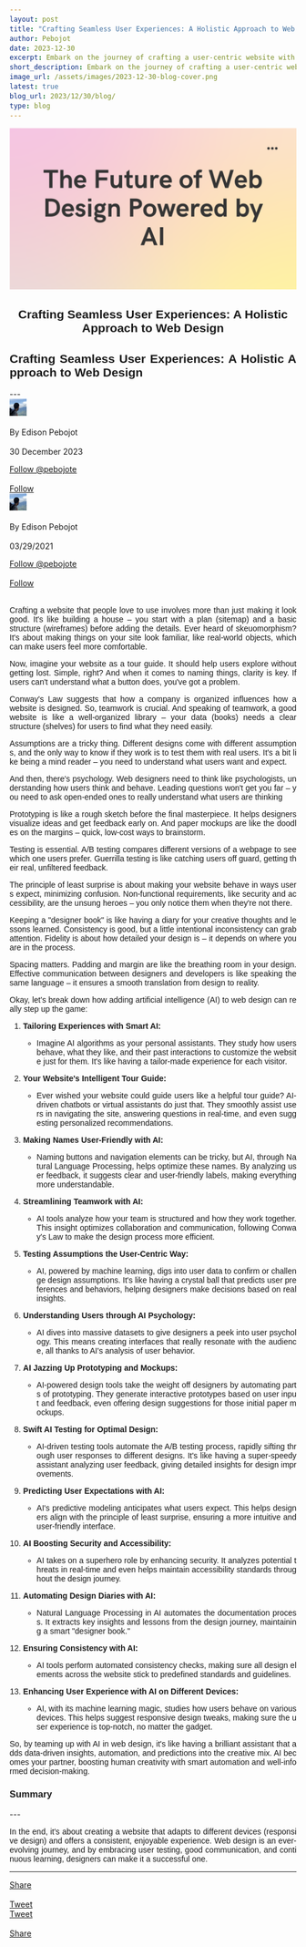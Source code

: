 ```yaml
---
layout: post
title: "Crafting Seamless User Experiences: A Holistic Approach to Web Design"
author: Pebojot
date: 2023-12-30
excerpt: Embark on the journey of crafting a user-centric website with a holistic approach to web design. From foundational elements like sitemaps and wireframes to the nuances of psychological insights, this exploration covers essential principles and methodologies.
short_description: Embark on the journey of crafting a user-centric website with a holistic approach to web design. 
image_url: /assets/images/2023-12-30-blog-cover.png
latest: true
blog_url: 2023/12/30/blog/
type: blog
---
```

<img src="/assets/images/2023-12-30-blog-cover.png" class="rounded img-fluid">

<div class="desktop__size " style="text-align: center;font-family:sans-serif;word-spacing: 0px;">
    <h2>Crafting Seamless User Experiences: A Holistic Approach to Web Design</h2>
</div>
<div class="mobile__size " style="text-align: justify;word-break: break-all;font-family:sans-serif;word-spacing: 0px;">
    <h2>Crafting Seamless User Experiences: A Holistic Approach to Web Design</h2>
</div>
---

  <div class="desktop__size ">
    <div class="d-flex align-items-center">
      <div class="align-self-center">
        <small class="text-muted">
          <img src="/assets/images/2.webp" width="30" height="30" class="img-fluid rounded-circle"
            alt="Edison Pebojot">
        </small>
      </div>
      &nbsp;
      <div class="align-self-center">
        By Edison Pebojot
      </div>
      &nbsp;
      <div class="align-self-center">
        30 December 2023
      </div>
    </div>
    <p></p>
    <div class="d-flex align-items-center">
      <div class="align-self-center">
        <a href="https://twitter.com/pebojote?ref_src=twsrc%5Etfw" class="twitter-follow-button" data-size="large"
          data-show-screen-name="false" data-show-count="false">Follow @pebojote</a>
        <script async src="https://platform.twitter.com/widgets.js" charset="utf-8"></script>
      </div>
      &nbsp;
      <div class="align-self-center">
        <a class="github-button" href="https://github.com/pebojote"
          data-color-scheme="no-preference: light; light: light; dark: light;" data-size="large"
          aria-label="Follow @pebojote on GitHub">Follow</a>
      </div>
    </div>
  </div>


<div class="mobile__size">
    <div class="d-flex align-items-center">
        <div class="align-self-center">
            <small class="text-muted">
                <img src="/assets/images/2.webp" width="30" height="30" class="img-fluid rounded-circle"  alt="Edison Pebojot">
            </small>
        </div>
        &nbsp;
        <div class="align-self-center">
            By Edison Pebojot
        </div>
        &nbsp;
        <div class="align-self-center flex-grow-1">
            03/29/2021
        </div>
    </div>
    <p></p>
    <div class="d-flex align-items-center justify-content-start">
        <div class="align-self-center">
            <a href="https://twitter.com/pebojote?ref_src=twsrc%5Etfw" class="twitter-follow-button align-self-center" data-show-screen-name="false" data-show-count="false">Follow @pebojote</a><script async src="https://platform.twitter.com/widgets.js" charset="utf-8"></script>
        </div>
        &nbsp;
        <div class="align-self-center">
            <a class="github-button align-self-center" href="https://github.com/pebojote" aria-label="Follow @pebojote on GitHub">Follow</a>
        </div>
    </div>
</div>
<br />
<div style="text-align: justify;word-break: keep-all;font-family:sans-serif;">
<p>
 Crafting a website that people love to use involves more than just making it look good. It's like building a house – you start with a plan (sitemap) and a basic structure (wireframes) before adding the details. Ever heard of skeuomorphism? It's about making things on your site look familiar, like real-world objects, which can make users feel more comfortable.
</p>
<p>
  Now, imagine your website as a tour guide. It should help users explore without getting lost. Simple, right? And when it comes to naming things, clarity is key. If users can't understand what a button does, you've got a problem.
</p>
<p>
  Conway's Law suggests that how a company is organized influences how a website is designed. So, teamwork is crucial. And speaking of teamwork, a good website is like a well-organized library – your data (books) needs a clear structure (shelves) for users to find what they need easily.
</p>
</div>

<div style="text-align: justify;word-break: break-all;font-family:sans-serif;word-spacing: 0px;">
<p>
  Assumptions are a tricky thing. Different designs come with different assumptions, and the only way to know if they work is to test them with real users. It's a bit like being a mind reader – you need to understand what users want and expect.
</p>
<p>
 And then, there's psychology. Web designers need to think like psychologists, understanding how users think and behave. Leading questions won't get you far – you need to ask open-ended ones to really understand what users are thinking
</p>
<p>
  Prototyping is like a rough sketch before the final masterpiece. It helps designers visualize ideas and get feedback early on. And paper mockups are like the doodles on the margins – quick, low-cost ways to brainstorm.
</p>
</div>

<div style="text-align: justify;word-break: break-all;font-family:sans-serif;word-spacing: 0px;">
<p>
  Testing is essential. A/B testing compares different versions of a webpage to see which one users prefer. Guerrilla testing is like catching users off guard, getting their real, unfiltered feedback.
</p>
</div>

<div style="text-align: justify;word-break: break-all;font-family:sans-serif;word-spacing: 0px;">
<p>
The principle of least surprise is about making your website behave in ways users expect, minimizing confusion. Non-functional requirements, like security and accessibility, are the unsung heroes – you only notice them when they're not there.
</p>
<p>
Keeping a "designer book" is like having a diary for your creative thoughts and lessons learned. Consistency is good, but a little intentional inconsistency can grab attention. Fidelity is about how detailed your design is – it depends on where you are in the process.
</p>
<p>
Spacing matters. Padding and margin are like the breathing room in your design. Effective communication between designers and developers is like speaking the same language – it ensures a smooth translation from design to reality.
</p>
</div>

<div style="text-align: justify;word-break: break-all;font-family:sans-serif;word-spacing: 0px;">
<p>
Okay, let's break down how adding artificial intelligence (AI) to web design can really step up the game:

1. **Tailoring Experiences with Smart AI:**
   - Imagine AI algorithms as your personal assistants. They study how users behave, what they like, and their past interactions to customize the website just for them. It's like having a tailor-made experience for each visitor.

2. **Your Website's Intelligent Tour Guide:**
   - Ever wished your website could guide users like a helpful tour guide? AI-driven chatbots or virtual assistants do just that. They smoothly assist users in navigating the site, answering questions in real-time, and even suggesting personalized recommendations.

3. **Making Names User-Friendly with AI:**
   - Naming buttons and navigation elements can be tricky, but AI, through Natural Language Processing, helps optimize these names. By analyzing user feedback, it suggests clear and user-friendly labels, making everything more understandable.

4. **Streamlining Teamwork with AI:**
   - AI tools analyze how your team is structured and how they work together. This insight optimizes collaboration and communication, following Conway's Law to make the design process more efficient.

5. **Testing Assumptions the User-Centric Way:**
   - AI, powered by machine learning, digs into user data to confirm or challenge design assumptions. It's like having a crystal ball that predicts user preferences and behaviors, helping designers make decisions based on real insights.

6. **Understanding Users through AI Psychology:**
   - AI dives into massive datasets to give designers a peek into user psychology. This means creating interfaces that really resonate with the audience, all thanks to AI's analysis of user behavior.

7. **AI Jazzing Up Prototyping and Mockups:**
   - AI-powered design tools take the weight off designers by automating parts of prototyping. They generate interactive prototypes based on user input and feedback, even offering design suggestions for those initial paper mockups.

8. **Swift AI Testing for Optimal Design:**
   - AI-driven testing tools automate the A/B testing process, rapidly sifting through user responses to different designs. It's like having a super-speedy assistant analyzing user feedback, giving detailed insights for design improvements.

9. **Predicting User Expectations with AI:**
   - AI's predictive modeling anticipates what users expect. This helps designers align with the principle of least surprise, ensuring a more intuitive and user-friendly interface.

10. **AI Boosting Security and Accessibility:**
    - AI takes on a superhero role by enhancing security. It analyzes potential threats in real-time and even helps maintain accessibility standards throughout the design journey.

11. **Automating Design Diaries with AI:**
    - Natural Language Processing in AI automates the documentation process. It extracts key insights and lessons from the design journey, maintaining a smart "designer book."

12. **Ensuring Consistency with AI:**
    - AI tools perform automated consistency checks, making sure all design elements across the website stick to predefined standards and guidelines.

13. **Enhancing User Experience with AI on Different Devices:**
    - AI, with its machine learning magic, studies how users behave on various devices. This helps suggest responsive design tweaks, making sure the user experience is top-notch, no matter the gadget.

So, by teaming up with AI in web design, it's like having a brilliant assistant that adds data-driven insights, automation, and predictions into the creative mix. AI becomes your partner, boosting human creativity with smart automation and well-informed decision-making.
</p>
</div>

<div style="text-align: left;font-family:sans-serif;">
<h3>Summary</h3>
</div>
---
<div style="text-align: justify;word-break: break-all;font-family:sans-serif;word-spacing: 0px;">
<p>
In the end, it's about creating a website that adapts to different devices (responsive design) and offers a consistent, enjoyable experience. Web design is an ever-evolving journey, and by embracing user testing, good communication, and continuous learning, designers can make it a successful one.
</p>
</div>

---

<div class="desktop__size ">
  <div class="d-flex align-items-center">
    <div class="align-self-center">
      <div class="fb-share-button align-self-center" style="vertical-align: super;top:-2px" data-href="https://www.pebojot.com/2021/03/29/blog/" data-layout="button" data-size="large"><a target="_blank" href="https://www.facebook.com/sharer/sharer.php?u=https%3A%2F%2Fdevelopers.facebook.com%2Fdocs%2Fplugins%2F&amp;src=sdkpreparse" class="fb-xfbml-parse-ignore">Share</a></div>
    </div>
    &nbsp;
    <div class="align-self-center">
      <a href="https://twitter.com/share?ref_src=twsrc%5Etfw" class="twitter-share-button" data-size="large"
        data-show-screen-name="false" data-show-count="false" data-via="pebojote">Tweet</a>
      <script async src="https://platform.twitter.com/widgets.js" charset="utf-8"></script>
    </div>
  </div>
</div>

<div class="mobile__size">
    <div class="d-flex align-items-center justify-content-start">
        <div class="align-self-center">
            <a href="https://twitter.com/share?ref_src=twsrc%5Etfw" class="twitter-share-button align-self-center" data-show-screen-name="false" data-show-count="false" data-via="pebojote">Tweet</a><script async src="https://platform.twitter.com/widgets.js" charset="utf-8"></script>
        </div>
        &nbsp;
        <div class="align-self-center">
            <div class="fb-share-button align-self-center" style="vertical-align: super;top:-2px" data-href="https://www.pebojot.com/2021/03/29/blog/" data-layout="button" data-size="small"><a target="_blank" href="https://www.facebook.com/sharer/sharer.php?u=https%3A%2F%2Fdevelopers.facebook.com%2Fdocs%2Fplugins%2F&amp;src=sdkpreparse" class="fb-xfbml-parse-ignore">Share</a></div>
        </div>
    </div>
</div>
<br />
<br />
<br />
<br />
<br />